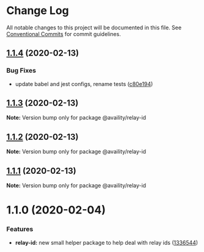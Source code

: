 # Change Log

All notable changes to this project will be documented in this file.
See [Conventional Commits](https://conventionalcommits.org) for commit guidelines.

## [1.1.4](https://github.com/Availity/sdk-js/compare/@availity/relay-id@1.1.3...@availity/relay-id@1.1.4) (2020-02-13)


### Bug Fixes

* update babel and jest configs, rename tests ([c80e194](https://github.com/Availity/sdk-js/commit/c80e1947f0c3cb28c3c7db842c82f381622d72e7))





## [1.1.3](https://github.com/Availity/sdk-js/compare/@availity/relay-id@1.1.0...@availity/relay-id@1.1.3) (2020-02-13)

**Note:** Version bump only for package @availity/relay-id





## [1.1.2](https://github.com/Availity/sdk-js/compare/@availity/relay-id@1.1.1...@availity/relay-id@1.1.2) (2020-02-13)

**Note:** Version bump only for package @availity/relay-id





## [1.1.1](https://github.com/Availity/sdk-js/compare/@availity/relay-id@1.1.0...@availity/relay-id@1.1.1) (2020-02-13)

**Note:** Version bump only for package @availity/relay-id





# 1.1.0 (2020-02-04)


### Features

* **relay-id:** new small helper package to help deal with relay ids ([1336544](https://github.com/Availity/sdk-js/commit/1336544))
